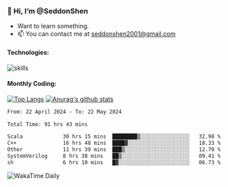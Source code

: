 ### 👋 Hi, I’m @SeddonShen
- Want to learn something.
- 📫 You can contact me at seddonshen2001@gmail.com

#### Technologies:

![skills](https://skillicons.dev/icons?i=scala,js,html,css,bootstrap,jquery,c,cpp,cloudflare,django,docker,flask,git,github,githubactions,linux,latex,mysql,nodejs,ps,php,pr,py,raspberrypi,redis,unreal,v,vscode,vue,bash)

#### Monthly Coding:
[![Top Langs](https://github-readme-stats.vercel.app/api/top-langs?username=seddonshen&show_icons=true&locale=en&layout=compact&hide=html&langs_count=8)](https://github.com/SeddonShen/)
[![Anurag's github stats](https://github-readme-stats.vercel.app/api?username=SeddonShen&count_private=true&show_icons=true)](https://github.com/anuraghazra/github-readme-stats)
<!--START_SECTION:waka-->

```txt
From: 22 April 2024 - To: 22 May 2024

Total Time: 91 hrs 43 mins

Scala             30 hrs 15 mins  ████████▒░░░░░░░░░░░░░░░░   32.98 %
C++               16 hrs 48 mins  ████▓░░░░░░░░░░░░░░░░░░░░   18.33 %
Other             11 hrs 39 mins  ███▒░░░░░░░░░░░░░░░░░░░░░   12.70 %
SystemVerilog     8 hrs 38 mins   ██▒░░░░░░░░░░░░░░░░░░░░░░   09.41 %
sh                6 hrs 10 mins   █▓░░░░░░░░░░░░░░░░░░░░░░░   06.73 %
```

<!--END_SECTION:waka-->

![WakaTime Daily](https://wakatime.com/share/@seddon2001/61a7e342-5f12-4fea-bf92-1fac161e97d6.svg)
<!---
SeddonShen/SeddonShen is a ✨ special ✨ repository because its `README.md` (this file) appears on your GitHub profile.
You can click the Preview link to take a look at your changes.
--->
